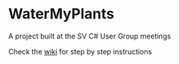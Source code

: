 # WaterMyPlants
A project built at the SV C# User Group meetings

Check the [wiki](https://github.com/SVXNet/WaterMyPlants/wiki) for step by step instructions

